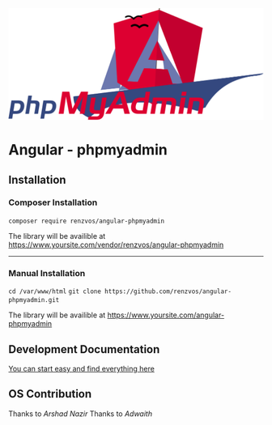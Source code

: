 [![Alt text](https://raw.githubusercontent.com/renzvos/angular-phpmyadmin/main/branding/logowide/svg%20export.svg)](https://renzvos.com/angular-phpmyadmin)

# Angular - phpmyadmin
## Installation

### Composer Installation
`composer require renzvos/angular-phpmyadmin `

The library will be availible at <a style="color:blue">https://www.yoursite.com/vendor/renzvos/angular-phpmyadmin</a>
<hr>

### Manual Installation</h3>
` cd /var/www/html `
`git clone https://github.com/renzvos/angular-phpmyadmin.git`

The library will be availible at <a style="color:blue">https://www.yoursite.com/angular-phpmyadmin</a>


## Development Documentation

[You can start easy and find everything here]("https://www.renzvos.com/")

## OS Contribution
Thanks to  *Arshad Nazir*
Thanks to *Adwaith*